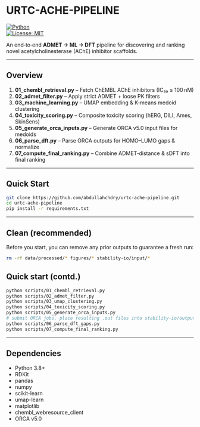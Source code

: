 #  URTC-ACHE-PIPELINE

[![Python](https://img.shields.io/badge/python-3.8%2B-blue)](https://www.python.org/)  
[![License: MIT](https://img.shields.io/badge/License-MIT-yellow.svg)](LICENSE)

An end‑to‑end **ADMET → ML → DFT** pipeline for discovering and ranking novel acetylcholinesterase (AChE) inhibitor scaffolds.

---

## Overview

1. **01_chembl_retrieval.py** – Fetch ChEMBL AChE inhibitors (IC₅₀ ≤ 100 nM)  
2. **02_admet_filter.py** – Apply strict ADMET + loose PK filters  
3. **03_machine_learning.py** – UMAP embedding & K‑means medoid clustering  
4. **04_toxicity_scoring.py** – Composite toxicity scoring (hERG, DILI, Ames, SkinSens)  
5. **05_generate_orca_inputs.py** – Generate ORCA v5.0 input files for medoids  
6. **06_parse_dft.py** – Parse ORCA outputs for HOMO–LUMO gaps & normalize  
7. **07_compute_final_ranking.py** – Combine ADMET‑distance & sDFT into final ranking  

---

## Quick Start

```bash
git clone https://github.com/abdullahchdry/urtc-ache-pipeline.git
cd urtc-ache-pipeline
pip install -r requirements.txt

```

---

## Clean (recommended)
Before you start, you can remove any prior outputs to guarantee a fresh run:
```bash
rm -rf data/processed/* figures/* stability-io/input/*
```
## Quick start (contd.)
```bash
python scripts/01_chembl_retrieval.py
python scripts/02_admet_filter.py
python scripts/03_umap_clustering.py
python scripts/04_toxicity_scoring.py
python scripts/05_generate_orca_inputs.py
# submit ORCA jobs, place resulting .out files into stability-io/output/
python scripts/06_parse_dft_gaps.py
python scripts/07_compute_final_ranking.py
```


---
## Dependencies

- Python 3.8+
- RDKit
- pandas
- numpy
- scikit-learn
- umap-learn
- matplotlib
- chembl_webresource_client
- ORCA v5.0

